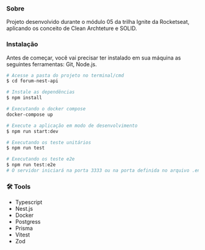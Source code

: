 ### Sobre
Projeto desenvolvido durante o módulo 05 da trilha Ignite da Rocketseat, aplicando os conceito de Clean Archteture e SOLID.

### Instalação
Antes de começar, você vai precisar ter instalado em sua máquina as seguintes ferramentas: Git, Node.js.
``` sh
# Acesse a pasta do projeto no terminal/cmd
$ cd forum-nest-api

# Instale as dependências
$ npm install

# Executando o docker compose
docker-compose up

# Execute a aplicação em modo de desenvolvimento
$ npm run start:dev

# Executando os teste unitários
$ npm run test

# Executando os teste e2e
$ npm run test:e2e
# O servidor iniciará na porta 3333 ou na porta definida no arquivo .env na variável PORT - acesse <http://localhost:3333>
```

### 🛠️ Tools
- Typescript
- Nest.js
- Docker
- Postgress
- Prisma
- Vitest
- Zod

